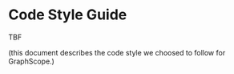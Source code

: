 # Code Style Guide

TBF

(this document describes the code style we choosed to follow for GraphScope.)